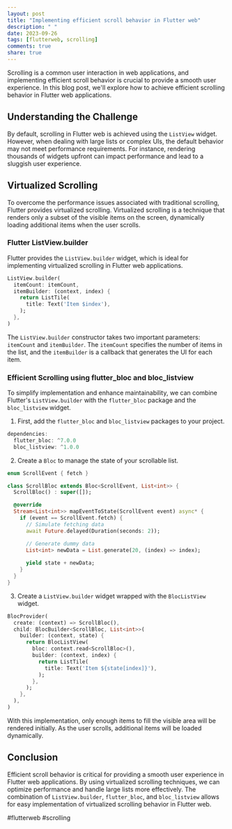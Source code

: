```yaml
---
layout: post
title: "Implementing efficient scroll behavior in Flutter web"
description: " "
date: 2023-09-26
tags: [flutterweb, scrolling]
comments: true
share: true
---
```


Scrolling is a common user interaction in web applications, and implementing efficient scroll behavior is crucial to provide a smooth user experience. In this blog post, we'll explore how to achieve efficient scrolling behavior in Flutter web applications.

## Understanding the Challenge

By default, scrolling in Flutter web is achieved using the `ListView` widget. However, when dealing with large lists or complex UIs, the default behavior may not meet performance requirements. For instance, rendering thousands of widgets upfront can impact performance and lead to a sluggish user experience.

## Virtualized Scrolling

To overcome the performance issues associated with traditional scrolling, Flutter provides virtualized scrolling. Virtualized scrolling is a technique that renders only a subset of the visible items on the screen, dynamically loading additional items when the user scrolls.

### Flutter ListView.builder

Flutter provides the `ListView.builder` widget, which is ideal for implementing virtualized scrolling in Flutter web applications. 

```dart
ListView.builder(
  itemCount: itemCount,
  itemBuilder: (context, index) {
    return ListTile(
      title: Text('Item $index'),
    );
  },
)
```

The `ListView.builder` constructor takes two important parameters: `itemCount` and `itemBuilder`. The `itemCount` specifies the number of items in the list, and the `itemBuilder` is a callback that generates the UI for each item.

### Efficient Scrolling using flutter_bloc and bloc_listview

To simplify implementation and enhance maintainability, we can combine Flutter's `ListView.builder` with the `flutter_bloc` package and the `bloc_listview` widget.

1. First, add the `flutter_bloc` and `bloc_listview` packages to your project.

```dart
dependencies:
  flutter_bloc: ^7.0.0
  bloc_listview: ^1.0.0
```

2. Create a `Bloc` to manage the state of your scrollable list.

```dart
enum ScrollEvent { fetch }

class ScrollBloc extends Bloc<ScrollEvent, List<int>> {
  ScrollBloc() : super([]);

  @override
  Stream<List<int>> mapEventToState(ScrollEvent event) async* {
    if (event == ScrollEvent.fetch) {
      // Simulate fetching data
      await Future.delayed(Duration(seconds: 2));

      // Generate dummy data
      List<int> newData = List.generate(20, (index) => index);
      
      yield state + newData;
    }
  }
}
```

3. Create a `ListView.builder` widget wrapped with the `BlocListView` widget.

```dart
BlocProvider(
  create: (context) => ScrollBloc(),
  child: BlocBuilder<ScrollBloc, List<int>>(
    builder: (context, state) {
      return BlocListView(
        bloc: context.read<ScrollBloc>(),
        builder: (context, index) {
          return ListTile(
            title: Text('Item ${state[index]}'),
          );
        },
      );
    },
  ),
)
```

With this implementation, only enough items to fill the visible area will be rendered initially. As the user scrolls, additional items will be loaded dynamically.

## Conclusion

Efficient scroll behavior is critical for providing a smooth user experience in Flutter web applications. By using virtualized scrolling techniques, we can optimize performance and handle large lists more effectively. The combination of `ListView.builder`, `flutter_bloc`, and `bloc_listview` allows for easy implementation of virtualized scrolling behavior in Flutter web.

#flutterweb #scrolling